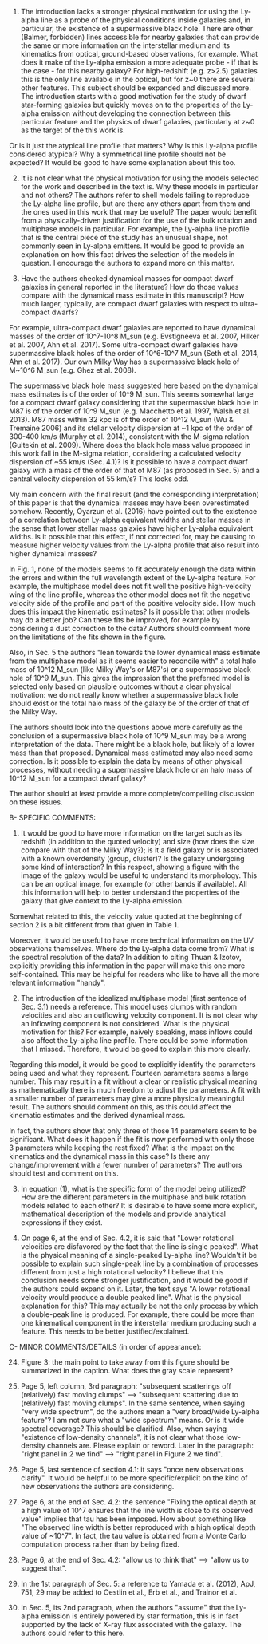 1) The introduction lacks a stronger physical motivation for using the
Ly-alpha line as a probe of the physical conditions inside galaxies
and, in particular, the existence of a supermassive black hole. There
are other (Balmer, forbidden) lines accessible for nearby galaxies
that can provide the same or more information on the interstellar
medium and its kinematics from optical, ground-based observations, for
example. What does it make of the Ly-alpha emission a more adequate
probe - if that is the case - for this nearby galaxy? For
high-redshift (e.g. z>2.5) galaxies this is the only line available in
the optical, but for z~0 there are several other features. This
subject should be expanded and discussed more. The introduction starts
with a good motivation for the study of dwarf star-forming galaxies
but quickly moves on to the properties of the Ly-alpha emission
without developing the connection between this particular feature and
the physics of dwarf galaxies, particularly at z~0 as the target of
the this work is.

Or is it just the atypical line profile that matters? Why is this
Ly-alpha profile considered atypical? Why a symmetrical line profile
should not be expected? It would be good to have some explanation
about this too.

2) It is not clear what the physical motivation for using the models
selected for the work and described in the text is. Why these models
in particular and not others? The authors refer to shell models
failing to reproduce the Ly-alpha line profile, but are there any
others apart from them and the ones used in this work that may be
useful?  The paper would benefit from a physically-driven
justification for the use of the bulk rotation and multiphase models
in particular.  For example, the Ly-alpha line profile that is the
central piece of the study has an unusual shape, not commonly seen in
Ly-alpha emitters. It would be good to provide an explanation on how
this fact drives the selection of the models in question. I encourage
the authors to expand more on this matter.

3) Have the authors checked dynamical masses for compact dwarf
galaxies in general reported in the literature? How do those values
compare with the dynamical mass estimate in this manuscript? How much
larger, typically, are compact dwarf galaxies with respect to
ultra-compact dwarfs?

For example, ultra-compact dwarf galaxies are reported to have
dynamical masses of the order of 10^7-10^8 M_sun (e.g. Evstigneeva et
al. 2007, Hilker et al. 2007, Ahn et al. 2017). Some ultra-compact
dwarf galaxies have supermassive black holes of the order of 10^6-10^7
M_sun (Seth et al. 2014, Ahn et al. 2017). Our own Milky Way has a
supermassive black hole of M~10^6 M_sun (e.g. Ghez et al. 2008).

The supermassive black hole mass suggested here based on the dynamical
mass estimates is of the order of 10^9 M_sun. This seems somewhat
large for a compact dwarf galaxy considering that the supermassive
black hole in M87 is of the order of 10^9 M_sun (e.g. Macchetto et
al. 1997, Walsh et al. 2013). M87 mass within 32 kpc is of the order
of 10^12 M_sun (Wu & Tremaine 2006) and its stellar velocity
dispersion at ~1 kpc of the order of 300-400 km/s (Murphy et
al. 2014), consistent with the M-sigma relation (Gultekin et
al. 2009). Where does the black hole mass value proposed in this work
fall in the M-sigma relation, considering a calculated velocity
dispersion of ~55 km/s (Sec. 4.1)?  Is it possible to have a compact
dwarf galaxy with a mass of the order of that of M87 (as proposed in
Sec. 5) and a central velocity dispersion of 55 km/s? This looks odd.

My main concern with the final result (and the corresponding
interpretation) of this paper is that the dynamical masses may have
been overestimated somehow. Recently, Oyarzun et al. (2016) have
pointed out to the existence of a correlation between Ly-alpha
equivalent widths and stellar masses in the sense that lower stellar
mass galaxies have higher Ly-alpha equivalent widths. Is it possible
that this effect, if not corrected for, may be causing to measure
higher velocity values from the Ly-alpha profile that also result into
higher dynamical masses?

In Fig. 1, none of the models seems to fit accurately enough the data
within the errors and within the full wavelength extent of the
Ly-alpha feature. For example, the multiphase model does not fit well
the positive high-velocity wing of the line profile, whereas the other
model does not fit the negative velocity side of the profile and part
of the positive velocity side. How much does this impact the kinematic
estimates? Is it possible that other models may do a better job? Can
these fits be improved, for example by considering a dust correction
to the data?  Authors should comment more on the limitations of the
fits shown in the figure.

Also, in Sec. 5 the authors "lean towards the lower dynamical mass
estimate from the multiphase model as it seems easier to reconcile
with" a total halo mass of 10^12 M_sun (like Milky Way's or M87's) or
a supermassive black hole of 10^9 M_sun. This gives the impression
that the preferred model is selected only based on plausible outcomes
without a clear physical motivation: we do not really know whether a
supermassive black hole should exist or the total halo mass of the
galaxy be of the order of that of the Milky Way.

The authors should look into the questions above more carefully as the
conclusion of a supermassive black hole of 10^9 M_sun may be a wrong
interpretation of the data. There might be a black hole, but likely of
a lower mass than that proposed. Dynamical mass estimated may also
need some correction. Is it possible to explain the data by means of
other physical processes, without needing a supermassive black hole or
an halo mass of 10^12 M_sun for a compact dwarf galaxy?

The author should at least provide a more complete/compelling
discussion on these issues.

B- SPECIFIC COMMENTS:

1) It would be good to have more information on the target such as its
redshift (in addition to the quoted velocity) and size (how does the
size compare with that of the Milky Way?); is it a field galaxy or is
associated with a known overdensity (group, cluster)? Is the galaxy
undergoing some kind of interaction? In this respect, showing a figure
with the image of the galaxy would be useful to understand its
morphology. This can be an optical image, for example (or other bands
if available). All this information will help to better understand the
properties of the galaxy that give context to the Ly-alpha emission.

Somewhat related to this, the velocity value quoted at the beginning
of section 2 is a bit different from that given in Table 1.

Moreover, it would be useful to have more technical information on the
UV observations themselves. Where do the Ly-alpha data come from?
What is the spectral resolution of the data? In addition to citing
Thuan & Izotov, explicitly providing this information in the paper
will make this one more self-contained. This may be helpful for
readers who like to have all the more relevant information "handy".

2) The introduction of the idealized multiphase model (first sentence
of Sec. 3.1) needs a reference. This model uses clumps with random
velocities and also an outflowing velocity component. It is not clear
why an inflowing component is not considered. What is the physical
motivation for this? For example, naively speaking, mass inflows could
also affect the Ly-alpha line profile. There could be some information
that I missed. Therefore, it would be good to explain this more
clearly.

Regarding this model, it would be good to explicitly identify the
parameters being used and what they represent. Fourteen parameters
seems a large number. This may result in a fit without a clear or
realistic physical meaning as mathematically there is much freedom to
adjust the parameters. A fit with a smaller number of parameters may
give a more physically meaningful result. The authors should comment
on this, as this could affect the kinematic estimates and the derived
dynamical mass.

In fact, the authors show that only three of those 14 parameters seem
to be significant. What does it happen if the fit is now performed
with only those 3 parameters while keeping the rest fixed? What is the
impact on the kinematics and the dynamical mass in this case? Is there
any change/improvement with a fewer number of parameters? The authors
should test and comment on this.

3) In equation (1), what is the specific form of the model being
utilized? How are the different parameters in the multiphase and bulk
rotation models related to each other? It is desirable to have some
more explicit, mathematical description of the models and provide
analytical expressions if they exist.

4) On page 6, at the end of Sec. 4.2, it is said that "Lower
rotational velocities are disfavored by the fact that the line is
single peaked". What is the physical meaning of a single-peaked
Ly-alpha line? Wouldn't it be possible to explain such single-peak
line by a combination of processes different from just a high
rotational velocity? I believe that this conclusion needs some
stronger justification, and it would be good if the authors could
expand on it. Later, the text says "A lower rotational velocity would
produce a double peaked line". What is the physical explanation for
this? This may actually be not the only process by which a double-peak
line is produced. For example, there could be more than one
kinematical component in the interstellar medium producing such a
feature.  This needs to be better justified/explained.

C- MINOR COMMENTS/DETAILS (in order of appearance):


24) Figure 3: the main point to take away from this figure should be
summarized in the caption. What does the gray scale represent?

25) Page 5, left column, 3rd paragraph: "subsequent scatterings off
(relatively) fast moving clumps" --> "subsequent scattering due to
(relatively) fast moving clumps". In the same sentence, when saying
"very wide spectrum", do the authors mean a "very broad/wide Ly-alpha
feature"? I am not sure what a "wide spectrum" means. Or is it wide
spectral coverage? This should be clarified. Also, when saying
"existence of low-density channels", it is not clear what those
low-density channels are. Please explain or reword. Later in the
paragraph: "right panel in 2 we find" --> "right panel in Figure 2 we
find".

26) Page 5, last sentence of section 4.1: it says "once new
observations clarify". It would be helpful to be more specific/explicit
on the kind of new observations the authors are considering.

27) Page 6, at the end of Sec. 4.2: the sentence "Fixing the optical
depth at a high value of 10^7 ensures that the line width is close to
its observed value" implies that tau has been imposed. How about
something like "The observed line width is better reproduced with a
high optical depth value of ~10^7". In fact, the tau value is obtained
from a Monte Carlo computation process rather than by being fixed.

28) Page 6, at the end of Sec. 4.2: "allow us to think that" -->
"allow us to suggest that".

29) In the 1st paragraph of Sec. 5: a reference to Yamada et
al. (2012), ApJ, 751, 29 may be added to Oestlin et al., Erb et al.,
and Trainor et al.

30) In Sec. 5, its 2nd paragraph, when the authors "assume" that the
Ly-alpha emission is entirely powered by star formation, this is in
fact supported by the lack of X-ray flux associated with the
galaxy. The authors could refer to this here.
